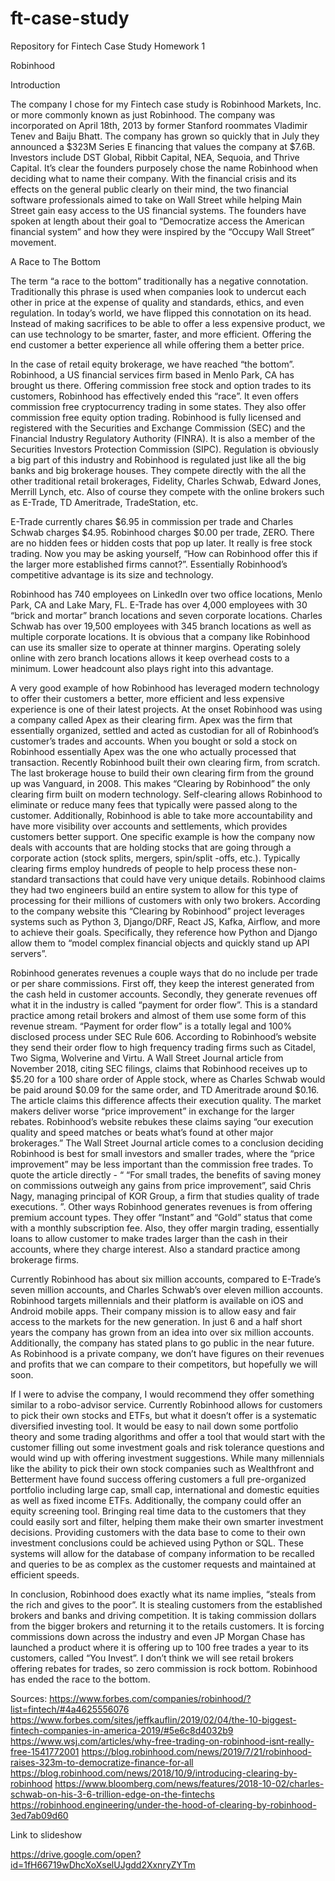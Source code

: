 # ft-case-study
Repository for Fintech Case Study Homework 1


Robinhood


Introduction

The company I chose for my Fintech case study is Robinhood Markets, Inc. or more commonly known as just Robinhood. The company was incorporated on April 18th, 2013 by former Stanford roommates Vladimir Tenev and Baiju Bhatt. The company has grown so quickly that in July they announced a $323M Series E financing that values the company at $7.6B. Investors include DST Global, Ribbit Capital, NEA, Sequoia, and Thrive Capital. 
 It’s clear the founders purposely chose the name Robinhood when deciding what to name their company. With the financial crisis and its effects on the general public clearly on their mind, the two financial software professionals aimed to take on Wall Street while helping Main Street gain easy access to the US financial systems. The founders have spoken at length about their goal to “Democratize access the American financial system” and how they were inspired by the “Occupy Wall Street” movement.  

A Race to The Bottom

The term “a race to the bottom” traditionally has a negative connotation. Traditionally this phrase is used when companies look to undercut each other in price at the expense of quality and standards, ethics, and even regulation. In today’s world, we have flipped this connotation on its head. Instead of making sacrifices to be able to offer a less expensive product, we can use technology to be smarter, faster, and more efficient. Offering the end customer a better experience all while offering them a better price. 

In the case of retail equity brokerage, we have reached “the bottom”. Robinhood, a US financial services firm based in Menlo Park, CA has brought us there. Offering commission free stock and option trades to its customers, Robinhood has effectively ended this “race”. It even offers commission free cryptocurrency trading in some states. They also offer commission free equity option trading. Robinhood is fully licensed and registered with the Securities and Exchange Commission (SEC) and the Financial Industry Regulatory Authority (FINRA). It is also a member of the Securities Investors Protection Commission (SIPC). Regulation is obviously a big part of this industry and Robinhood is regulated just like all the big banks and big brokerage houses. They compete directly with the all the other traditional retail brokerages, Fidelity, Charles Schwab, Edward Jones, Merrill Lynch, etc. Also of course they compete with the online brokers such as E-Trade, TD Ameritrade, TradeStation, etc. 

E-Trade currently chares $6.95 in commission per trade and Charles Schwab charges $4.95. Robinhood charges $0.00 per trade, ZERO. There are no hidden fees or hidden costs that pop up later. It really is free stock trading. Now you may be asking yourself, “How can Robinhood offer this if the larger more established firms cannot?”. Essentially Robinhood’s competitive advantage is its size and technology.

Robinhood has 740 employees on LinkedIn over two office locations, Menlo Park, CA and Lake Mary, FL. E-Trade has over 4,000 employees with 30 “brick and mortar” branch locations and seven corporate locations. Charles Schwab has over 19,500 employees with 345 branch locations as well as multiple corporate locations. It is obvious that a company like Robinhood can use its smaller size to operate at thinner margins. Operating solely online with zero branch locations allows it keep overhead costs to a minimum. Lower headcount also plays right into this advantage. 

A very good example of how Robinhood has leveraged modern technology to offer their customers a better, more efficient and less expensive experience is one of their latest projects. At the onset Robinhood was using a company called Apex as their clearing firm. Apex was the firm that essentially organized, settled and acted as custodian for all of Robinhood’s customer’s trades and accounts. When you bought or sold a stock on Robinhood essentially Apex was the one who actually processed that transaction. Recently Robinhood built their own clearing firm, from scratch. The last brokerage house to build their own clearing firm from the ground up was Vanguard, in 2008. This makes “Clearing by Robinhood” the only clearing firm built on modern technology. Self-clearing allows Robinhood to eliminate or reduce many fees that typically were passed along to the customer. Additionally, Robinhood is able to take more accountability and have more visibility over accounts and settlements, which provides customers better support. One specific example is how the company now deals with accounts that are holding stocks that are going through a corporate action (stock splits, mergers, spin/split -offs, etc.). Typically clearing firms employ hundreds of people to help process these non-standard transactions that could have very unique details. Robinhood claims they had two engineers build an entire system to allow for this type of processing for their millions of customers with only two brokers. According to the company website this “Clearing by Robinhood” project leverages systems such as Python 3, Django/DRF, React JS, Kafka, Airflow, and more to achieve their goals. Specifically, they reference how Python and Django allow them to “model complex financial objects and quickly stand up API servers”. 

Robinhood generates revenues a couple ways that do no include per trade or per share commissions. First off, they keep the interest generated from the cash held in customer accounts. Secondly, they generate revenues off what it in the industry is called “payment for order flow”. This is a standard practice among retail brokers and almost of them use some form of this revenue stream. “Payment for order flow” is a totally legal and 100% disclosed process under SEC Rule 606. According to Robinhood’s website they send their order flow to high frequency trading firms such as Citadel, Two Sigma, Wolverine and Virtu. A Wall Street Journal article from November 2018, citing SEC filings, claims that Robinhood receives up to $5.20 for a 100 share order of Apple stock, where as Charles Schwab would be paid around $0.09 for the same order, and TD Ameritrade around $0.16. The article claims this difference affects their execution quality. The market makers deliver worse “price improvement” in exchange for the larger rebates. Robinhood’s website rebukes these claims saying “our execution quality and speed matches or beats what’s found at other major brokerages.” The Wall Street Journal article comes to a conclusion deciding Robinhood is best for small investors and smaller trades, where the “price improvement” may be less important than the commission free trades. To quote the article directly - “ “For small trades, the benefits of saving money on commissions outweigh any gains from price improvement”, said Chris Nagy, managing principal of KOR Group, a firm that studies quality of trade executions. ”. Other ways Robinhood generates revenues is from offering premium account types. They offer “Instant” and “Gold” status that come with a monthly subscription fee. Also, they offer margin trading, essentially loans to allow customer to make trades larger than the cash in their accounts, where they charge interest. Also a standard practice among brokerage firms.

Currently Robinhood has about six million accounts, compared to E-Trade’s seven million accounts, and Charles Schwab’s over eleven million accounts. Robinhood targets millennials and their platform is available on iOS and Android mobile apps. Their company mission is to allow easy and fair access to the markets for the new generation. In just 6 and a half short years the company has grown from an idea into over six million accounts. Additionally, the company has stated plans to go public in the near future. As Robinhood is a private company, we don’t have figures on their revenues and profits that we can compare to their competitors, but hopefully we will soon. 

If I were to advise the company, I would recommend they offer something similar to a robo-advisor service. Currently Robinhood allows for customers to pick their own stocks and ETFs, but what it doesn’t offer is a systematic diversified investing tool. It would be easy to nail down some portfolio theory and some trading algorithms and offer a tool that would start with the customer filling out some investment goals and risk tolerance questions and would wind up with offering investment suggestions. While many millennials like the ability to pick their own stock companies such as Wealthfront and Betterment have found success offering customers a full pre-organized portfolio including large cap, small cap, international and domestic equities as well as fixed income ETFs. Additionally, the company could offer an equity screening tool. Bringing real time data to the customers that they could easily sort and filter, helping them make their own smarter investment decisions. Providing customers with the data base to come to their own investment conclusions could be achieved using Python or SQL. These systems will allow for the database of company information to be recalled and queries to be as complex as the customer requests and maintained at efficient speeds. 

In conclusion, Robinhood does exactly what its name implies, “steals from the rich and gives to the poor”. It is stealing customers from the established brokers and banks and driving competition. It is taking commission dollars from the bigger brokers and returning it to the retails customers. It is forcing commissions down across the industry and even JP Morgan Chase has launched a product where it is offering up to 100 free trades a year to its customers, called “You Invest”. I don’t think we will see retail brokers offering rebates for trades, so zero commission is rock bottom. Robinhood has ended the race to the bottom. 













Sources:
https://www.forbes.com/companies/robinhood/?list=fintech/#4a4625556076
https://www.forbes.com/sites/jeffkauflin/2019/02/04/the-10-biggest-fintech-companies-in-america-2019/#5e6c8d4032b9
https://www.wsj.com/articles/why-free-trading-on-robinhood-isnt-really-free-1541772001
https://blog.robinhood.com/news/2019/7/21/robinhood-raises-323m-to-democratize-finance-for-all
https://blog.robinhood.com/news/2018/10/9/introducing-clearing-by-robinhood
https://www.bloomberg.com/news/features/2018-10-02/charles-schwab-on-his-3-6-trillion-edge-on-the-fintechs
https://robinhood.engineering/under-the-hood-of-clearing-by-robinhood-3ed7ab09d60


Link to slideshow

https://drive.google.com/open?id=1fH66719wDhcXoXselUJgdd2XxnryZYTm

